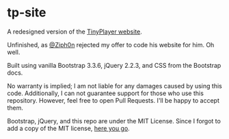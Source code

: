 # tp-site

A redesigned version of the [TinyPlayer website](http://ziph0n.byethost3.com).

Unfinished, as [@Ziph0n](https://twitter.com/Ziph0n) rejected my offer to code his website for him. Oh well.

Built using vanilla Bootstrap 3.3.6, jQuery 2.2.3, and CSS from the Bootstrap docs.

No warranty is implied; I am not liable for any damages caused by using this code. Additionally, I can not guarantee support for those who use this repository. However, feel free to open Pull Requests. I'll be happy to accept them.

Bootstrap, jQuery, and this repo are under the MIT License. Since I forgot to add a copy of the MIT license, [here you go](http://citrusui.mit-license.org).

